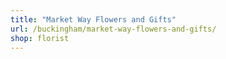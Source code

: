 ```yaml
---
title: "Market Way Flowers and Gifts"
url: /buckingham/market-way-flowers-and-gifts/
shop: florist
---
```

